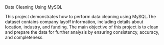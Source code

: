 Data Cleaning Using MySQL

This project demonstrates how to perform data cleaning using MySQL.The dataset contains company layoff information, including details about location, industry, and funding. The main objective of this project is to clean and prepare the data for further analysis by ensuring consistency, accuracy, and completeness.
